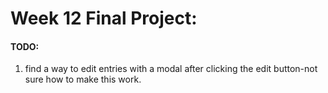 # Week 12 Final Project:  

#### TODO:  
1. find a way to edit entries with a modal after clicking the edit button-not sure how to make this work.  
